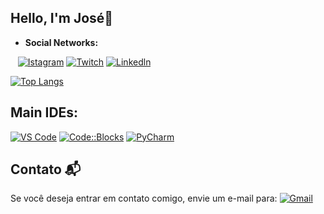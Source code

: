 ## Hello, I'm José🤗

- **Social Networks:**
  
&nbsp;&nbsp;&nbsp;[![Istagram](https://img.shields.io/badge/Instagram-E4405F?style=for-the-badge&logo=instagram&logoColor=pink)](https://www.instagram.com/joseafk88?igsh=MXc0dHpub211MmxiYg==)
[![Twitch](https://img.shields.io/badge/Twitch-9146FF?style=for-the-badge&logo=twitch&logoColor=white)](https://www.twitch.tv/yoaimo___)
[![Linkedln](https://img.shields.io/badge/LinkedIn-0077B5?style=for-the-badge&logo=linkedin&logoColor=white)](https://www.linkedin.com/in/jose-carlos-8766a2315?utm_source=share&utm_campaign=share_via&utm_content=profile&utm_medium=android_app)

[![Top Langs](https://github-readme-stats.vercel.app/api/top-langs/?username=jose33-afk&layout=donut)](https://github.com/anuraghazra/github-readme-stats)

## Main IDEs:
[![VS Code](https://img.shields.io/badge/Visual_Studio_Code-007ACC?style=for-the-badge&logo=visualstudiocode&logoColor=white)](https://code.visualstudio.com/)
[![Code::Blocks](https://img.shields.io/badge/Code::Blocks-000000?style=for-the-badge&logo=cplusplus&logoColor=white)](http://www.codeblocks.org/)
[![PyCharm](https://img.shields.io/badge/PyCharm-21D789?style=for-the-badge&logo=pycharm&logoColor=white)](https://www.jetbrains.com/pycharm/)  

## Contato 📬
Se você deseja entrar em contato comigo, envie um e-mail para:
[![Gmail](https://img.shields.io/badge/Gmail-D14836?style=for-the-badge&logo=gmail&logoColor=white)](mailto:joseafk88@gmail.com)



